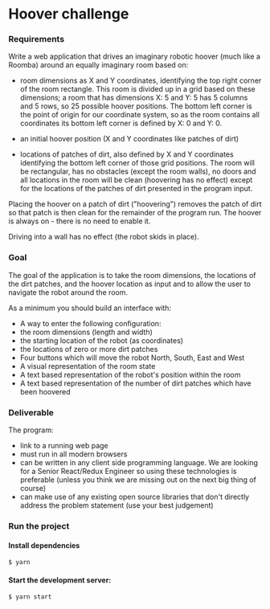 # Hoover challenge

### Requirements

Write a web application that drives an imaginary robotic hoover (much like a Roomba) around an equally imaginary room based on:

- room dimensions as X and Y coordinates, identifying the top right corner of the room rectangle. This room is divided up in a grid based on these dimensions; a room that has dimensions X: 5 and Y: 5 has 5 columns and 5 rows, so 25 possible hoover positions. The bottom left corner is the point of origin for our coordinate system, so as the room contains all coordinates its bottom left corner is defined by X: 0 and Y: 0.
- an initial hoover position (X and Y coordinates like patches of dirt)

- locations of patches of dirt, also defined by X and Y coordinates identifying the bottom left corner of those grid positions.
The room will be rectangular, has no obstacles (except the room walls), no doors and all locations in the room will be clean (hoovering has no effect) except for the locations of the patches of dirt presented in the program input.

Placing the hoover on a patch of dirt ("hoovering") removes the patch of dirt so that patch is then clean for the remainder of the program run. The hoover is always on - there is no need to enable it.

Driving into a wall has no effect (the robot skids in place).

### Goal

The goal of the application is to take the room dimensions, the locations of the dirt patches, and the hoover location as input and to allow the user to navigate the robot around the room.

As a minimum you should build an interface with:

- A way to enter the following configuration:
- the room dimensions (length and width)
- the starting location of the robot (as coordinates)
- the locations of zero or more dirt patches
- Four buttons which will move the robot North, South, East and West
- A visual representation of the room state
- A text based representation of the robot's position within the room
- A text based representation of the number of dirt patches which have been hoovered

### Deliverable

The program:

- link to a running web page
- must run in all modern browsers
- can be written in any client side programming language. We are looking for a Senior React/Redux Engineer so using these technologies is preferable (unless you think we are missing out on the next big thing of course)
- can make use of any existing open source libraries that don't directly address the problem statement (use your best judgement)

### Run the project

#### Install dependencies

```
$ yarn
```

#### Start the development server:

```
$ yarn start
```
